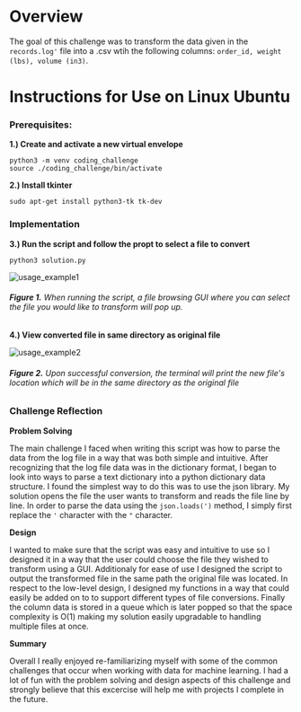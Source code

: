 # Overview
The goal of this challenge was to transform the data given in the ```records.log'``` file into a .csv wtih the following columns: ```order_id, weight (lbs), volume (in3)```. 

# Instructions for Use on Linux Ubuntu

### Prerequisites:

**1.) Create and activate a new virtual envelope**
```
python3 -m venv coding_challenge 
source ./coding_challenge/bin/activate
```

**2.) Install tkinter**
```
sudo apt-get install python3-tk tk-dev
```


### Implementation

**3.) Run the script and follow the propt to select a file to convert**
```
python3 solution.py
```
![usage_example1](https://user-images.githubusercontent.com/8731829/97803340-25d90980-1c0f-11eb-8a33-b5b3db070c3d.png)

###### **Figure 1.** When running the script, a file browsing GUI where you can select the file you would like to transform will pop up.

**4.) View converted file in same directory as original file**

![usage_example2](https://user-images.githubusercontent.com/8731829/97803348-2b365400-1c0f-11eb-9aec-dd38b8e2c074.png)

###### **Figure 2.** Upon successful conversion, the terminal will print the new file's location which will be in the same directory as the original file

### Challenge Reflection


**Problem Solving**

The main challenge I faced when writing this script was how to parse the data from the log file in a way that was both simple and intuitive.  After recognizing that the log file data was in the dictionary format, I began to look into ways to parse a text dictionary into a python dictionary data structure.  I found the simplest way to do this was to use the json library.  My solution opens the file the user wants to transform and reads the file line by line.  In order to parse the data using the ```json.loads(')``` method, I simply first replace the ```'``` character with the ```"``` character.  

**Design**

I wanted to make sure that the script was easy and intuitive to use so I designed it in a way that the user could choose the file they wished to transform using a GUI.  Additionaly for ease of use I designed the script to output the transformed file in the same path the original file was located.  In respect to the low-level design, I designed my functions in a way that could easily be added on to to support different types of file conversions.  Finally the column data is stored in a queue which is later popped so that the space complexity is O(1) making my solution easily upgradable to handling multiple files at once.

**Summary**

Overall I really enjoyed re-familiarizing myself with some of the common challenges that occur when working with data for machine learning.  I had a lot of fun with the problem solving and design aspects of this challenge and strongly believe that this excercise will help me with projects I complete in the future.
